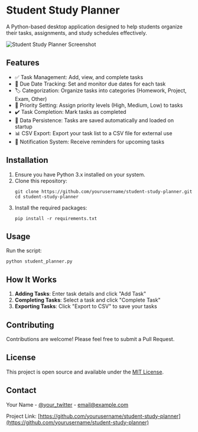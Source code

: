 # Student Study Planner

A Python-based desktop application designed to help students organize their tasks, assignments, and study schedules effectively.

![Student Study Planner Screenshot](https://placeholder-for-screenshot.com/student-planner-screenshot.png)

## Features

- ✅ Task Management: Add, view, and complete tasks
- 📅 Due Date Tracking: Set and monitor due dates for each task
- 🏷️ Categorization: Organize tasks into categories (Homework, Project, Exam, Other)
- 🚩 Priority Setting: Assign priority levels (High, Medium, Low) to tasks
- ✔️ Task Completion: Mark tasks as completed
- 💾 Data Persistence: Tasks are saved automatically and loaded on startup
- 📊 CSV Export: Export your task list to a CSV file for external use
- 🔔 Notification System: Receive reminders for upcoming tasks

## Installation

1. Ensure you have Python 3.x installed on your system.
2. Clone this repository:
   ```
   git clone https://github.com/yourusername/student-study-planner.git
   cd student-study-planner
   ```
3. Install the required packages:
   ```
   pip install -r requirements.txt
   ```

## Usage

Run the script:
```
python student_planner.py
```

## How It Works

1. **Adding Tasks**: Enter task details and click "Add Task"
2. **Completing Tasks**: Select a task and click "Complete Task"
3. **Exporting Tasks**: Click "Export to CSV" to save your tasks

## Contributing

Contributions are welcome! Please feel free to submit a Pull Request.

## License

This project is open source and available under the [MIT License](LICENSE).

## Contact

Your Name - [@your_twitter](https://twitter.com/your_twitter) - email@example.com

Project Link: [https://github.com/yourusername/student-study-planner](https://github.com/yourusername/student-study-planner)
